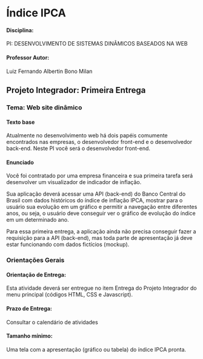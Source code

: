 # **Índice IPCA**

#### **Disciplina:**
PI: DESENVOLVIMENTO DE SISTEMAS DINÂMICOS BASEADOS NA WEB

#### **Professor Autor:**
Luiz Fernando Albertin Bono Milan

## **Projeto Integrador:** Primeira Entrega
### **Tema:** Web site dinâmico

#### **Texto base**
Atualmente no desenvolvimento web há dois papéis comumente encontrados nas empresas, o desenvolvedor front-end e o desenvolvedor back-end. Neste PI você   será o desenvolvedor front-end.

#### **Enunciado**
Você foi contratado por uma empresa financeira e sua primeira tarefa será desenvolver um visualizador de indicador de inflação.

Sua aplicação deverá acessar uma API (back-end) do Banco Central do Brasil com dados históricos do índice de inflação IPCA, mostrar para o usuário sua evolução em um gráfico e permitir a navegação entre diferentes anos, ou seja, o usuário deve conseguir ver o gráfico de evolução do índice em um determinado ano.

Para essa primeira entrega, a aplicação  ainda não precisa conseguir fazer a requisição para a API (back-end), mas toda parte de apresentação já deve estar funcionando com dados fictícios (mockup).

### **Orientações Gerais**
#### **Orientação de Entrega:**
Esta atividade deverá ser entregue no item Entrega do Projeto Integrador do menu principal (códigos HTML, CSS e Javascript).

#### **Prazo de Entrega:**
Consultar o calendário de atividades

#### **Tamanho mínimo:**
Uma tela com a apresentação (gráfico ou tabela) do índice IPCA pronta.
